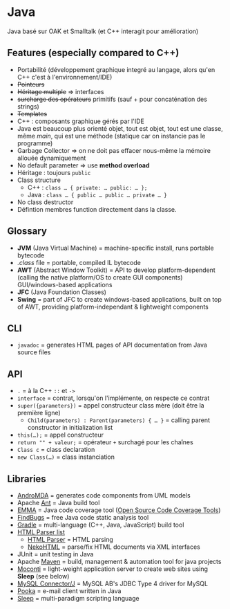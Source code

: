 # Java

Java basé sur OAK et Smalltalk (et C++ interagit pour amélioration)

## Features (especially compared to C++)

* Portabilité (développement graphique integré au langage, alors qu'en C++ c'est à l'environnement/IDE)
* ~~Pointeurs~~
* ~~Héritage multiple~~ => interfaces
* ~~surcharge des opérateurs~~ primitifs (sauf + pour concaténation des strings)
* ~~Templates~~
* C++ : composants graphique gérés par l'IDE
* Java est beaucoup plus orienté objet, tout est objet, tout est une classe, même _main_, qui est une méthode (statique car on instancie pas le programme)
* Garbage Collector => on ne doit pas effacer nous-même la mémoire allouée dynamiquement
* No default parameter => use **method overload**
* Héritage : toujours `public`
* Class structure
  * C++ : `class … { private: … public: … };`
  * Java : `class … { public … public … private … }`
* No class destructor
* Défintion membres function directement dans la classe.

## Glossary

* **JVM** (Java Virtual Machine) = machine-specific install, runs portable bytecode
* _.class_ file = portable, compiled IL bytecode
* **AWT** (Abstract Window Toolkit) = API to develop platform-dependent (calling the native platform/OS to create GUI components) GUI/windows-based applications
* **JFC** (Java Foundation Classes)
* **Swing** = part of JFC to create windows-based applications, built on top of AWT, providing platform-independant & lightweight components

## CLI

* `javadoc` = generates HTML pages of API documentation from Java source files

## API

* `.` = à la C++ `::` et `->`
* `interface` = contrat, lorsqu'on l'implémente, on respecte ce contrat
* `super({parameters})` = appel constructeur class mère (doit être la première ligne)
  * `Child(parameters) : Parent(parameters) { … }` = calling parent constructor in initialization list
* `this(…);` = appel constructeur
* `return "" + valeur;` = opérateur `+` surchagé pour les chaînes
* `Class c` = class declaration
* `new Class(…)` = class instanciation

## Libraries

* [AndroMDA](http://andromda.sourceforge.net/andromda-documentation/getting-started-java) = generates code components from UML models
* Apache [Ant](https://ant.apache.org) = Java build tool
* [EMMA](http://emma.sourceforge.net) = Java code coverage tool ([Open Source Code Coverage Tools](https://java-source.net/open-source/code-coverage))
* [FindBugs](http://findbugs.sourceforge.net) = free Java code static analysis tool
* [Gradle](https://gradle.org) = multi-language (C++, Java, JavaScript) build tool
* [HTML Parser list](https://java-source.net/open-source/html-parsers)
  * [HTML Parser](http://htmlparser.sourceforge.net) = HTML parsing
  * [NekoHTML](http://nekohtml.sourceforge.net) = parse/fix HTML documents via XML interfaces
* JUnit = unit testing in Java
* Apache [Maven](https://maven.apache.org/what-is-maven.html) = build, management & automation tool for java projects
* [Moconti](http://hick.org/~raffi/moconti.html) = light-weight application server to create web sites using **Sleep** (see below)
* [MySQL Connector/J](https://www.w3resource.com/mysql/mysql-java-connection.php) = MySQL AB's JDBC Type 4 driver for MySQL
* [Pooka](https://suberic.net/pooka) = e-mail client written in Java
* [Sleep](http://sleep.dashnine.org) = multi-paradigm scripting language
